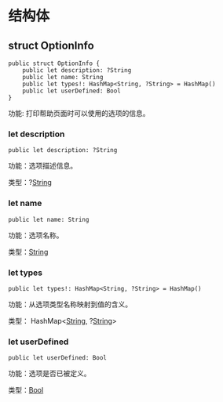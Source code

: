 # 结构体

## struct OptionInfo

```cangjie
public struct OptionInfo {
    public let description: ?String
    public let name: String
    public let types!: HashMap<String, ?String> = HashMap()
    public let userDefined: Bool
}
```

功能: 打印帮助页面时可以使用的选项的信息。

### let description

```cangjie
public let description: ?String
```

功能：选项描述信息。

类型：?[String](../../../std/core/core_package_api/core_package_structs.md#struct-string)

### let name

```cangjie
public let name: String
```

功能：选项名称。

类型：[String](../../../std/core/core_package_api/core_package_structs.md#struct-string)

### let types

```cangjie
public let types!: HashMap<String, ?String> = HashMap()
```

功能：从选项类型名称映射到值的含义。

类型： HashMap<[String](../../../std/core/core_package_api/core_package_structs.md#struct-string), ?[String](../../../std/core/core_package_api/core_package_structs.md#struct-string)>

### let userDefined

```cangjie
public let userDefined: Bool
```

功能：选项是否已被定义。

类型：[Bool](../../../std/core/core_package_api/core_package_intrinsics.md#bool)
